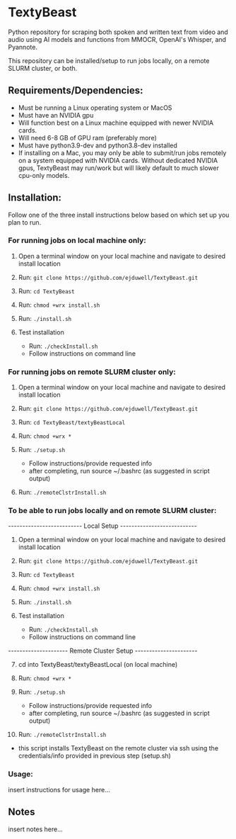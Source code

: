 # TextyBeast

Python repository for scraping both spoken and written text from video and audio using AI models and functions from MMOCR, OpenAI's Whisper, and Pyannote.

This repository can be installed/setup to run jobs locally, on a remote SLURM cluster, or both.

## Requirements/Dependencies:
- Must be running a Linux operating system or MacOS
- Must have an NVIDIA gpu
- Will function best on a Linux machine equipped with newer NVIDIA cards.
- Will need 6-8 GB of GPU ram (preferably more)
- Must have python3.9-dev and python3.8-dev installed
- If installing on a Mac, you may only be able to submit/run jobs remotely on a system equipped with NVIDIA cards. Without dedicated NVIDIA gpus, TextyBeast may run/work but will likely default to much slower cpu-only models.

## Installation:
Follow one of the three install instructions below based on which set up you plan to run.

### For running jobs on local machine only:

1. Open a terminal window on your local machine and navigate to desired install location

2. Run:
   `git clone https://github.com/ejduwell/TextyBeast.git`

3. Run:
   `cd TextyBeast`

4. Run:
   `chmod +wrx install.sh`

5. Run:
   `./install.sh`

6. Test installation
    - Run:
      `./checkInstall.sh`
    - Follow instructions on command line


### For running jobs on remote SLURM cluster only:

1. Open a terminal window on your local machine and navigate to desired install location

2. Run:
   `git clone https://github.com/ejduwell/TextyBeast.git`

4. Run:
   `cd TextyBeast/textyBeastLocal`

6. Run:
   `chmod +wrx *`

8. Run:
   `./setup.sh`
   - Follow instructions/provide requested info
   - after completing, run source ~/.bashrc (as suggested in script output)

6. Run:
   `./remoteClstrInstall.sh`


### To be able to run jobs locally and on remote SLURM cluster:

-------------------------- Local Setup ---------------------------
1. Open a terminal window on your local machine and navigate to desired install location

2. Run:
   `git clone https://github.com/ejduwell/TextyBeast.git`

3. Run:
   `cd TextyBeast`

4. Run:
   `chmod +wrx install.sh`

5. Run:
   `./install.sh`

6. Test installation
    - Run:
      `./checkInstall.sh`
    - Follow instructions on command line

--------------------- Remote Cluster Setup ----------------------

7. cd into TextyBeast/textyBeastLocal (on local machine)

8. Run:
   `chmod +wrx *`

9. Run:
   `./setup.sh`
   - Follow instructions/provide requested info
   - after completing, run source ~/.bashrc (as suggested in script output)

10. Run:
   `./remoteClstrInstall.sh`
   - this script installs TextyBeast on the remote cluster via ssh using the credentials/info provided in previous step (setup.sh)

### Usage:
insert instructions for usage here...

## Notes

insert notes here...
